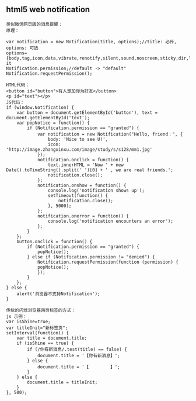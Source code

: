 ## html5 web notification ##

    类似微信网页版的消息提醒：
    原理：

    var notification = new Notification(title, options);//title: 必传, options: 可选
    options={body,tag,icon,data,vibrate,renotify,silent,sound,noscreen,sticky,dir,lang};//google it
    Notification.permission;//default -> "default"
    Notification.requestPermission();

    HTML代码：
    <button id="button">有人想加你为好友</button>
    <p id="text"></p>
    JS代码：
    if (window.Notification) {
        var button = document.getElementById('button'), text = document.getElementById('text');
        var popNotice = function() {
            if (Notification.permission == "granted") {
                var notification = new Notification("Hello, friend：", {
                    body: 'Nice to see U!',
                    icon: 'http://image.zhangxinxu.com/image/study/s/s128/mm1.jpg'
                });
                notification.onclick = function() {
                    text.innerHTML = 'Now ' + new Date().toTimeString().split(' ')[0] + ' , we are real friends.';
                    notification.close();
                };
                notification.onshow = function() {
                    console.log('notification shows up'); 
                    setTimeout(function() {
                        notification.close();
                    }, 5000);
                };
                notification.onerror = function() {
                    console.log('notification encounters an error');
                };
            }
        };
        button.onclick = function() {
            if (Notification.permission == "granted") {
                popNotice();
            } else if (Notification.permission != "denied") {
                Notification.requestPermission(function (permission) {
                popNotice();
                });
            }
        };
    } else {
        alert('浏览器不支持Notification');
    }

    传统的闪烁浏览器网页标签的方式：
    js 示例：
    var isShine=true;
    var titleInit="新标签页";
    setInterval(function() {
        var title = document.title;
        if (isShine == true) {
            if (/你有新消息/.test(title) == false) {
                document.title = '【你有新消息】';
            } else {
                document.title = '【　　　　　】';
            }
        } else {
            document.title = titleInit;
        }
    }, 500);
